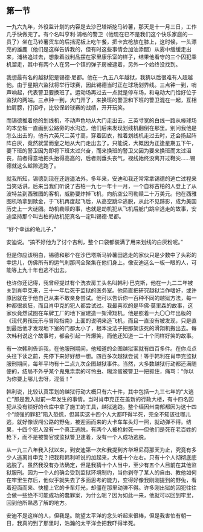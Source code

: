 ## 第一节

<strong>一</strong>九六九年，外役监计划的内容是去沙巴塔斯挖马铃薯，那天是十一月三日，工作几乎快做完了。有个名叫亨利·浦格的警卫（他现在已不是我们这个快乐家庭的一员了）坐在马铃薯货车的后挡泥板上吃午餐，把卡宾枪放在膝上，这时候，一头漂亮的雄鹿（他们是这样告诉我的，但有时这些事情会加油添醋）从雾中缓缓走出来，浦格追过去，想象着战利品摆在家里康乐室的样子，结果他看守的三个囚犯乘机溜走，其中有两个人在另一个镇的弹子房被逮着，另外一个始终没找到。

我想最有名的越狱犯是锡德·尼都。他在一九五八年越狱，我猜以后很难有人超越他。由于星期六监狱将举行球赛，因此锡德当时正在球场划界线。三点钟一到，哨声响起，代表警卫要换班了。运动场再过去一点就是停车场，和电动大门恰好位于监狱的两端。三点钟一到，大门开了，来换班的警卫和下班的警卫混在一起，互相拍肩膀，打招呼，比较保龄球赛的战绩，开开玩笑。

而锡德推着他的划线机，不动声色地从大门走出去，三英寸宽的白线一路从棒球场的本垒板一直画到公路旁的水沟边，他们后来发现划线机翻倒在那里。别问我他是怎么出去的，他有六英尺二英寸高，穿着囚衣，推着划线机走过去时，还会扬起阵阵白灰，竟然就堂而皇之地从大门走出去了。只能说，大概因为正逢星期五下午，要下班的警卫因为即将下班太过兴奋，而来换班的警卫又因为要来换班而太过沮丧，前者得意地把头抬得高高的，后者则垂头丧气，视线始终没离开过鞋尖……锡德就这么趁隙逃跑了。

就我所知，锡德到现在还逍遥法外。多年来，安迪和我还常常拿锡德的逃亡过程来当笑话讲。后来当我们听说了古柏一九七一年十一月，一个自称古柏的人登上了从波特兰到西雅图的客机，威胁要炸掉飞机，向航空公司勒赎二十万美元。他在西雅图机场拿到赎金，于飞机再度起飞后，从高空跳伞逃脱，从此不见踪影，成为美国历史上一大谜团。劫机勒赎的事，也就是劫机犯从飞机后舱门跳伞逃走的故事，安迪坚持那个叫古柏的劫机犯真名一定叫锡德·尼都。

“好个幸运的龟儿子，”

安迪说。“搞不好他为了讨个吉利，整个口袋都装满了用来划线的白灰粉呢。”

但是你应该明白，锡德和那个在沙巴塔斯马铃薯田逃走的家伙只是少数中了头彩的幸运儿，仿佛所有的运气刹那间全聚集在他们身上。像安迪这么一板一眼的人，可能等上九十年也逃不出去。

也许你还记得，我曾经提过有个洗衣房工头名叫韩利·巴克斯，他在一九二二年被关到肖申克来，三十一年后死于监狱的医务室。他简直把研究越狱当作嗜好，或许原因就在于他自己从来不敢亲身尝试。他可以告诉你一百种不同的越狱方法，每一种都很疯狂，而且肖申克的犯人都尝试过。我最喜欢的是毕佛·莫里森的故事，这家伙竟然试图在车牌工厂的地下室建造一架滑翔机。他是照着一九〇〇年出版的《现代男孩玩乐与冒险指南》上面的说明来造飞机，而且一直没有被发现，只是直到最后他才发现地下室的门都太小了，根本没法子把那架该死的滑翔机搬出去。每次韩利说这个故事时，都会引起一阵爆笑，而他还知道一二十个同样好笑的故事。

有一次韩利告诉我，在他服刑期间，他知道的企图越狱案就有四百多件。在你点点头往下读之前，先停下来好好想一想。四百多次越狱尝试！等于韩利在肖申克监狱服刑期间，每年平均有十二点九次企图越狱事件。当然，大多数越狱行动都还满随便的，结局不外乎某个鬼鬼祟祟的可怜虫、糊涂蛋被警卫一把抓住，痛骂：“你以为你要上哪儿去呀，混蛋！”

韩利说，比较认真策划的越狱行动大概只有六十件，其中包括一九三七年的“大逃亡”那是我入狱前一年发生的事情。当时肖申克正在盖新的行政大楼，有十四名囚犯从没有锁好的仓库中拿了施工的工具，越狱逃跑。整个缅因州南部都因为这十四个“顽强的罪犯”陷入恐慌，但其实这十四个人大都吓得半死，完全不知该往哪儿逃，就好像误闯公路的野兔，被迎面而来的大卡车车头灯一照，就动弹不得。结果，十四个犯人没有一个真正逃脱，有两个人被枪射死——但他们是死在老百姓的枪下，而不是被警官或监狱警卫逮着，没有一个人成功逃脱。

从一九三八年我入狱以来，到安迪第一次和我提到齐华坦尼荷那天为止，究竟有多少人逃离肖申克？把我和韩利听说的加起来，大概十个左右。只有十个人彻彻底底逃脱了。虽然我没有办法确定，但是我猜十个人当中，至少有五个人目前在其他监狱服刑。因为一个人的确会受到监狱环境制约，当你剥夺了某人的自由、教他如何在牢里生存后，他似乎就失去了多面思考的能力，变得好像我刚刚提到的野兔，看着迎面而来、快撞上它的卡车灯光，却僵在那里动弹不得。许多刚出狱的囚犯往往会做一些绝不可能成功的蠢罪案，为什么呢？因为如此一来，他就可以回到牢里，回到他所熟悉了解的地方。

安迪不是这样的人，但我是。眺望太平洋的念头听起来很棒，但是我害怕有朝一日，我真的到了那里时，浩瀚的太平洋会把我吓得半死。